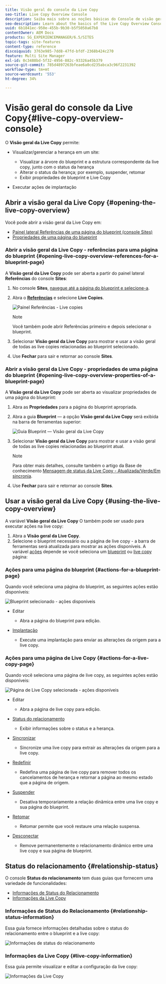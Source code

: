 ```yaml
---
title: Visão geral do console da Live Copy
seo-title: Live Copy Overview Console
description: Saiba mais sobre as noções básicas do Console de visão geral da Live Copy.
seo-description: Learn about the basics of the Live Copy Overview Console.
uuid: 6b1841ec-950e-455b-9b30-b5f5050a67b8
contentOwner: AEM Docs
products: SG_EXPERIENCEMANAGER/6.5/SITES
topic-tags: site-features
content-type: reference
discoiquuid: 3763e985-7dd8-47fd-bfdf-2368b424c270
feature: Multi Site Manager
exl-id: 0c3488bd-5f32-4956-882c-93326a45b379
source-git-commit: 785d4897263bfeae6a0cd235abca3c96f2231392
workflow-type: tm+mt
source-wordcount: '553'
ht-degree: 34%

---
```


# Visão geral do console da Live Copy{#live-copy-overview-console}

O **Visão geral da Live Copy** permite:

* Visualizar/gerenciar a herança em um site:

   * Visualizar a árvore do blueprint e a estrutura correspondente da live copy, junto com o status da herança
   * Alterar o status da herança; por exemplo, suspender, retomar
   * Exibir propriedades de blueprint e Live Copy

* Executar ações de implantação

## Abrir a visão geral da Live Copy {#opening-the-live-copy-overview}

Você pode abrir a visão geral da Live Copy em:

* [Painel lateral Referências de uma página do blueprint (console Sites)](#opening-live-copy-overview-references-for-a-blueprint-page)
* [Propriedades de uma página do blueprint](#opening-live-copy-overview-properties-of-a-blueprint-page)

### Abrir a visão geral da Live Copy - referências para uma página do blueprint {#opening-live-copy-overview-references-for-a-blueprint-page}

A **Visão geral da Live Copy** pode ser aberta a partir do painel lateral **Referências** do console **Sites**:

1. No console **Sites**, [navegue até a página do blueprint e selecione-a](/help/sites-authoring/basic-handling.md#viewing-and-selecting-resources).
1. Abra o **[Referências](/help/sites-authoring/basic-handling.md#references)** e selecione **Live Copies**.

   ![Painel Referências - Live copies](assets/chlimage_1-359.png)

   >[!NOTE]
   >
   >Você também pode abrir Referências primeiro e depois selecionar o blueprint.

1. Selecionar **Visão geral da Live Copy** para mostrar e usar a visão geral de todas as live copies relacionadas ao blueprint selecionado.
1. Use **Fechar** para sair e retornar ao console **Sites**.

### Abrir a visão geral da Live Copy - propriedades de uma página do blueprint {#opening-live-copy-overview-properties-of-a-blueprint-page}

A **Visão geral da Live Copy** pode ser aberta ao visualizar propriedades de uma página do blueprint:

1. Abra as **Propriedades** para a página do blueprint apropriada.
1. Abra a guia **Blueprint** — a opção **Visão geral da Live Copy** será exibida na barra de ferramentas superior:

   ![Guia Blueprint — Visão geral da Live Copy](assets/chlimage_1-360.png)

1. Selecionar **Visão geral da Live Copy** para mostrar e usar a visão geral de todas as live copies relacionadas ao blueprint atual.

   >[!NOTE]
   >
   >Para obter mais detalhes, consulte também o artigo da Base de conhecimento [Mensagem de status da Live Copy - Atualizada/Verde/Em sincronia](https://helpx.adobe.com/experience-manager/kb/livecopy-status-message---up-to-date-green-in-sync.html).

1. Use **Fechar** para sair e retornar ao console **Sites**.

## Usar a visão geral da Live Copy {#using-the-live-copy-overview}

A variável **Visão geral da Live Copy** O também pode ser usado para executar ações na live copy:

1. Abra a **Visão geral da Live Copy**. 
1. Selecione o blueprint necessário ou a página de live copy - a barra de ferramentas será atualizada para mostrar as ações disponíveis. A variável [ações](/help/sites-administering/msm.md#terms-used) depende se você seleciona um [blueprint](#actions-for-a-blueprint-page) ou [live copy](#actions-for-a-live-copy-page) página:

### Ações para uma página do blueprint {#actions-for-a-blueprint-page}

Quando você seleciona uma página do blueprint, as seguintes ações estão disponíveis:

![Blueprint selecionado - ações disponíveis](assets/chlimage_1-361.png)

* Editar

   * Abra a página do blueprint para edição.

* [Implantação](/help/sites-administering/msm.md#rollout-and-synchronize)

   * Execute uma implantação para enviar as alterações da origem para a live copy.

### Ações para uma página de Live Copy {#actions-for-a-live-copy-page}

Quando você seleciona uma página de live copy, as seguintes ações estão disponíveis:

![Página de Live Copy selecionada - ações disponíveis](assets/chlimage_1-362.png)

* Editar

   * Abra a página de live copy para edição.

* [Status do relacionamento](#relationship-status)

   * Exibir informações sobre o status e a herança.

* [Sincronizar](/help/sites-administering/msm.md#rollout-and-synchronize)

   * Sincronize uma live copy para extrair as alterações da origem para a live copy.

* [Redefinir](/help/sites-administering/msm-livecopy.md#resetting-a-live-copy-page)

   * Redefina uma página de live copy para remover todos os cancelamentos de herança e retornar a página ao mesmo estado que a página de origem.

* [Suspender](/help/sites-administering/msm.md#suspending-and-cancelling-inheritance-and-synchronization)

   * Desativa temporariamente a relação dinâmica entre uma live copy e sua página do blueprint.

* [Retomar](/help/sites-administering/msm-livecopy.md#resuming-inheritance-for-a-page)

   * Retomar permite que você restaure uma relação suspensa.

* [Desconectar](/help/sites-administering/msm.md#detaching-a-live-copy)

   * Remove permanentemente o relacionamento dinâmico entre uma live copy e sua página de blueprint.

## Status do relacionamento {#relationship-status}

O console **Status do relacionamento** tem duas guias que fornecem uma variedade de funcionalidades:

* [Informações de Status do Relacionamento](#relationship-status-information)
* [Informações da Live Copy](#live-copy-information)

### Informações de Status do Relacionamento {#relationship-status-information}

Essa guia fornece informações detalhadas sobre o status do relacionamento entre o blueprint e a live copy:

![Informações de status do relacionamento](assets/chlimage_1-363.png)

### Informações da Live Copy {#live-copy-information}

Essa guia permite visualizar e editar a configuração da live copy:

![Informações da Live Copy](assets/chlimage_1-364.png)
